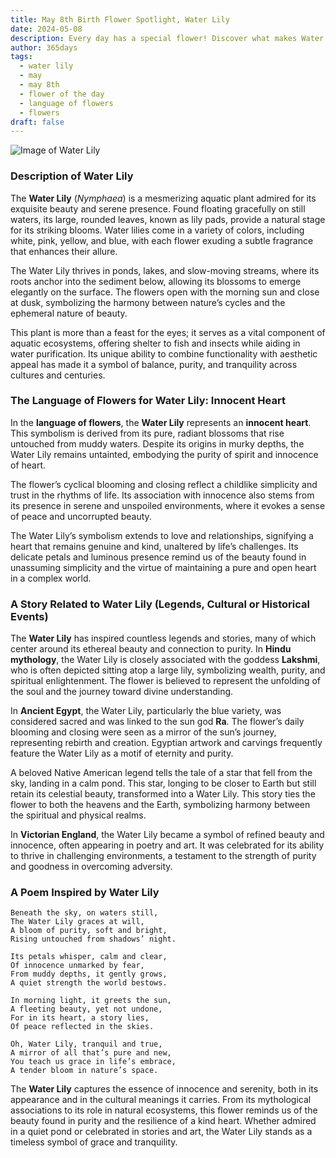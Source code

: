```yaml
---
title: May 8th Birth Flower Spotlight, Water Lily
date: 2024-05-08
description: Every day has a special flower! Discover what makes Water Lily unique as today’s birth flower and its symbolic meaning.
author: 365days
tags:
  - water lily
  - may
  - may 8th
  - flower of the day
  - language of flowers
  - flowers
draft: false
---
```


![Image of Water Lily](https://cdn.pixabay.com/photo/2017/06/17/21/21/water-lilies-2413578_640.jpg#center)


### Description of Water Lily

The **Water Lily** (_Nymphaea_) is a mesmerizing aquatic plant admired for its exquisite beauty and serene presence. Found floating gracefully on still waters, its large, rounded leaves, known as lily pads, provide a natural stage for its striking blooms. Water lilies come in a variety of colors, including white, pink, yellow, and blue, with each flower exuding a subtle fragrance that enhances their allure.

The Water Lily thrives in ponds, lakes, and slow-moving streams, where its roots anchor into the sediment below, allowing its blossoms to emerge elegantly on the surface. The flowers open with the morning sun and close at dusk, symbolizing the harmony between nature’s cycles and the ephemeral nature of beauty.

This plant is more than a feast for the eyes; it serves as a vital component of aquatic ecosystems, offering shelter to fish and insects while aiding in water purification. Its unique ability to combine functionality with aesthetic appeal has made it a symbol of balance, purity, and tranquility across cultures and centuries.

### The Language of Flowers for Water Lily: Innocent Heart

In the **language of flowers**, the **Water Lily** represents an **innocent heart**. This symbolism is derived from its pure, radiant blossoms that rise untouched from muddy waters. Despite its origins in murky depths, the Water Lily remains untainted, embodying the purity of spirit and innocence of heart.

The flower’s cyclical blooming and closing reflect a childlike simplicity and trust in the rhythms of life. Its association with innocence also stems from its presence in serene and unspoiled environments, where it evokes a sense of peace and uncorrupted beauty.

The Water Lily’s symbolism extends to love and relationships, signifying a heart that remains genuine and kind, unaltered by life’s challenges. Its delicate petals and luminous presence remind us of the beauty found in unassuming simplicity and the virtue of maintaining a pure and open heart in a complex world.

### A Story Related to Water Lily (Legends, Cultural or Historical Events)

The **Water Lily** has inspired countless legends and stories, many of which center around its ethereal beauty and connection to purity. In **Hindu mythology**, the Water Lily is closely associated with the goddess **Lakshmi**, who is often depicted sitting atop a large lily, symbolizing wealth, purity, and spiritual enlightenment. The flower is believed to represent the unfolding of the soul and the journey toward divine understanding.

In **Ancient Egypt**, the Water Lily, particularly the blue variety, was considered sacred and was linked to the sun god **Ra**. The flower’s daily blooming and closing were seen as a mirror of the sun’s journey, representing rebirth and creation. Egyptian artwork and carvings frequently feature the Water Lily as a motif of eternity and purity.

A beloved Native American legend tells the tale of a star that fell from the sky, landing in a calm pond. This star, longing to be closer to Earth but still retain its celestial beauty, transformed into a Water Lily. This story ties the flower to both the heavens and the Earth, symbolizing harmony between the spiritual and physical realms.

In **Victorian England**, the Water Lily became a symbol of refined beauty and innocence, often appearing in poetry and art. It was celebrated for its ability to thrive in challenging environments, a testament to the strength of purity and goodness in overcoming adversity.

### A Poem Inspired by Water Lily

```
Beneath the sky, on waters still,  
The Water Lily graces at will,  
A bloom of purity, soft and bright,  
Rising untouched from shadows’ night.  

Its petals whisper, calm and clear,  
Of innocence unmarked by fear,  
From muddy depths, it gently grows,  
A quiet strength the world bestows.  

In morning light, it greets the sun,  
A fleeting beauty, yet not undone,  
For in its heart, a story lies,  
Of peace reflected in the skies.  

Oh, Water Lily, tranquil and true,  
A mirror of all that’s pure and new,  
You teach us grace in life’s embrace,  
A tender bloom in nature’s space.  
```

The **Water Lily** captures the essence of innocence and serenity, both in its appearance and in the cultural meanings it carries. From its mythological associations to its role in natural ecosystems, this flower reminds us of the beauty found in purity and the resilience of a kind heart. Whether admired in a quiet pond or celebrated in stories and art, the Water Lily stands as a timeless symbol of grace and tranquility.